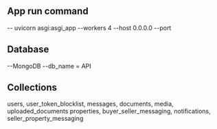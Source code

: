 ## App run command
-- uvicorn asgi:asgi_app --workers 4 --host 0.0.0.0 --port <port>
## Database
--MongoDB
--db_name =  API
## Collections
users, user_token_blocklist, messages, documents, media, uploaded_documents
properties, buyer_seller_messaging, notifications, seller_property_messaging
